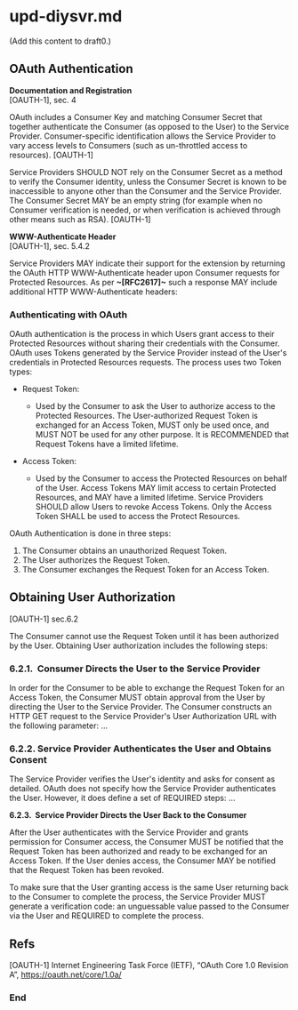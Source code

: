 #  upd-diysvr.md

(Add this content to draft0.)
## OAuth Authentication  

**Documentation and Registration**  
[OAUTH-1], sec. 4

OAuth includes a Consumer Key and matching Consumer Secret that together authenticate the Consumer (as opposed to the User) to the Service Provider. Consumer-specific identification allows the Service Provider to vary access levels to Consumers (such as un-throttled access to resources).  [OAUTH-1]

Service Providers SHOULD NOT rely on the Consumer Secret as a method to verify the Consumer identity, unless the Consumer Secret is known to be inaccessible to anyone other than the Consumer and the Service Provider. The Consumer Secret MAY be an empty string (for example when no Consumer verification is needed, or when verification is achieved through other means such as RSA). [OAUTH-1]  

**WWW-Authenticate Header**  
[OAUTH-1], sec. 5.4.2 

Service Providers MAY indicate their support for the extension by returning the OAuth HTTP WWW-Authenticate header upon Consumer requests for Protected Resources. As per **~[RFC2617]~** such a response MAY include additional HTTP WWW-Authenticate headers:

### Authenticating with OAuth  

OAuth authentication is the process in which Users grant access to their Protected Resources without sharing their credentials with the Consumer. OAuth uses Tokens generated by the Service Provider instead of the User's credentials in Protected Resources requests. The process uses two Token types:  

* Request Token:
  - Used by the Consumer to ask the User to authorize access to the Protected Resources. The User-authorized Request Token is exchanged for an Access Token, MUST only be used once, and MUST NOT be used for any other purpose. It is RECOMMENDED that Request Tokens have a limited lifetime.

* Access Token: 

  - Used by the Consumer to access the Protected Resources on behalf of the User. Access Tokens MAY limit access to certain Protected Resources, and MAY have a limited lifetime. Service Providers SHOULD allow Users to revoke Access Tokens. Only the Access Token SHALL be used to access the Protect Resources.

OAuth Authentication is done in three steps: 

1. The Consumer obtains an unauthorized Request Token.  
2. The User authorizes the Request Token.  
3. The Consumer exchanges the Request Token for an Access Token.  

## Obtaining User Authorization  
[OAUTH-1] sec.6.2  

The Consumer cannot use the Request Token until it has been authorized by the User. Obtaining User authorization includes the following steps:

### 6.2.1.  Consumer Directs the User to the Service Provider
In order for the Consumer to be able to exchange the Request Token for an Access Token, the Consumer MUST obtain approval from the User by directing the User to the Service Provider. The Consumer constructs an HTTP GET request to the Service Provider's User Authorization URL with the following parameter: …  

### 6.2.2. Service Provider Authenticates the User and Obtains Consent  

The Service Provider verifies the User's identity and asks for consent as detailed. OAuth does not specify how the Service Provider authenticates the User. However, it does define a set of REQUIRED steps: …  

**6.2.3.  Service Provider Directs the User Back to the Consumer**  

After the User authenticates with the Service Provider and grants permission for Consumer access, the Consumer MUST be notified that the Request Token has been authorized and ready to be exchanged for an Access Token. If the User denies access, the Consumer MAY be notified that the Request Token has been revoked.  

To make sure that the User granting access is the same User returning back to the Consumer to complete the process, the Service Provider MUST generate a verification code: an unguessable value passed to the Consumer via the User and REQUIRED to complete the process.  


## Refs  
[OAUTH-1] Internet Engineering Task Force (IETF), “OAuth Core 1.0 Revision A”, https://oauth.net/core/1.0a/   


### End 